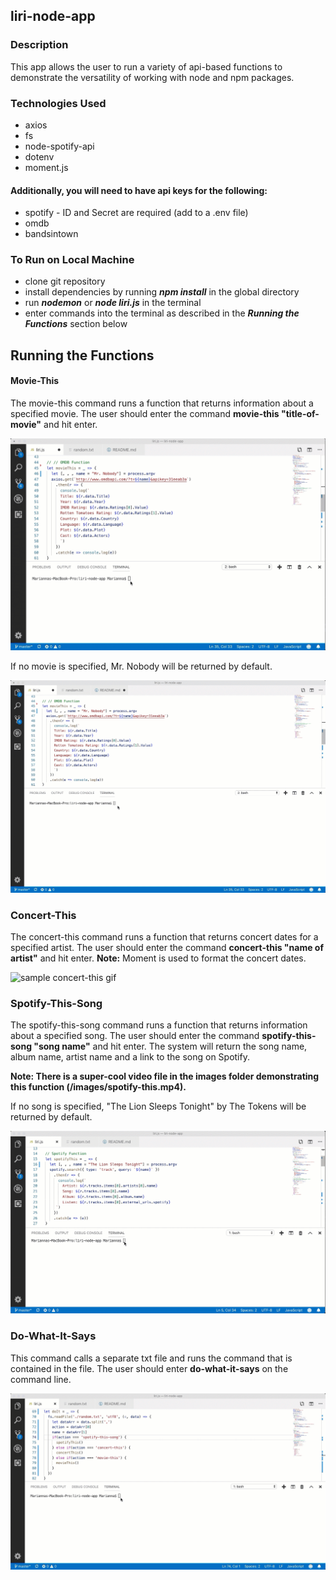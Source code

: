 ## liri-node-app

### Description
This app allows the user to run a variety of api-based functions to demonstrate the versatility of working with node and npm packages.

### Technologies Used
* axios
* fs
* node-spotify-api
* dotenv
* moment.js

#### Additionally, you will need to have api keys for the following:

- spotify - ID and Secret are required (add to a .env file)
- omdb
- bandsintown

### To Run on Local Machine
* clone git repository
* install dependencies by running **_npm install_** in the global directory
* run **_nodemon_** or **_node liri.js_** in the terminal
* enter commands into the terminal as described in the **_Running the Functions_** section below

## Running the Functions

#### Movie-This
The movie-this command runs a function that returns information about a specified movie.
The user should enter the command **movie-this "title-of-movie"** and hit enter.

![sample movie-this result](/images/movieThis.gif)

If no movie is specified, Mr. Nobody will be returned by default.

![movie-this default demo](/images/movieThisDefault.gif)


### Concert-This
The concert-this command runs a function that returns concert dates for a specified artist. The user should enter the command **concert-this "name of artist"** and hit enter. 
**Note:** Moment is used to format the concert dates.

![sample concert-this gif](/images/concertThis.gif)

### Spotify-This-Song
The spotify-this-song command runs a function that returns information about a specified song. The user should enter the command **spotify-this-song "song name"** and hit enter.
The system will return the song name, album name, artist name and a link to the song on Spotify.

**Note: There is a super-cool video file in the images folder demonstrating this function (/images/spotify-this.mp4).**

If no song is specified, "The Lion Sleeps Tonight" by The Tokens will be returned by default.

![spotify default demo](/images/spotifyDefault.gif)


### Do-What-It-Says
This command calls a separate txt file and runs the command that is contained in the file.
The user should enter **do-what-it-says** on the command line.

![do-what-it-says demo](/images/doIt.gif)
